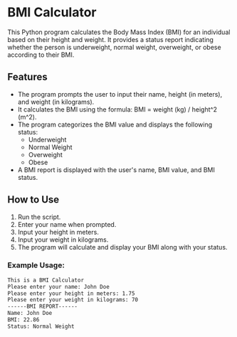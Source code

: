 # BMI Calculator

This Python program calculates the Body Mass Index (BMI) for an individual based on their height and weight. It provides a status report indicating whether the person is underweight, normal weight, overweight, or obese according to their BMI.

## Features
- The program prompts the user to input their name, height (in meters), and weight (in kilograms).
- It calculates the BMI using the formula: BMI = weight (kg) / height^2 (m^2).
- The program categorizes the BMI value and displays the following status:
  - Underweight
  - Normal Weight
  - Overweight
  - Obese
- A BMI report is displayed with the user's name, BMI value, and BMI status.

## How to Use
1. Run the script.
2. Enter your name when prompted.
3. Input your height in meters.
4. Input your weight in kilograms.
5. The program will calculate and display your BMI along with your status.

### Example Usage:
```bash
This is a BMI Calculator
Please enter your name: John Doe
Please enter your height in meters: 1.75
Please enter your weight in kilograms: 70
------BMI REPORT------
Name: John Doe
BMI: 22.86
Status: Normal Weight
